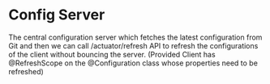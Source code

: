 # Config Server

The central configuration server which fetches the latest configuration from Git and then
we can call /actuator/refresh API to refresh the configurations of the client without bouncing the server.
(Provided Client has @RefreshScope on the @Configuration class whose properties need to be refreshed)
 
